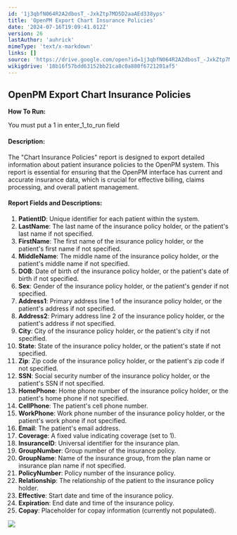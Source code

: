 ```yaml
---
id: '1j3qbfN064R2A2dbosT_-JxkZtp7MD5D2aaAEd338yps'
title: 'OpenPM Export Chart Insurance Policies'
date: '2024-07-16T19:09:41.012Z'
version: 26
lastAuthor: 'auhrick'
mimeType: 'text/x-markdown'
links: []
source: 'https://drive.google.com/open?id=1j3qbfN064R2A2dbosT_-JxkZtp7MD5D2aaAEd338yps'
wikigdrive: '18b16f57bdd63152bb21ca8c0a880f6721201af5'
---
```

## OpenPM Export Chart Insurance Policies

**How To Run:**

You must put a 1 in enter_1_to_run field

#### Description:

The "Chart Insurance Policies" report is designed to export detailed information about patient insurance policies to the OpenPM system. This report is essential for ensuring that the OpenPM interface has current and accurate insurance data, which is crucial for effective billing, claims processing, and overall patient management.

#### Report Fields and Descriptions:

1. <strong>PatientID</strong>: Unique identifier for each patient within the system.
2. <strong>LastName</strong>: The last name of the insurance policy holder, or the patient's last name if not specified.
3. <strong>FirstName</strong>: The first name of the insurance policy holder, or the patient's first name if not specified.
4. <strong>MiddleName</strong>: The middle name of the insurance policy holder, or the patient's middle name if not specified.
5. <strong>DOB</strong>: Date of birth of the insurance policy holder, or the patient's date of birth if not specified.
6. <strong>Sex</strong>: Gender of the insurance policy holder, or the patient's gender if not specified.
7. <strong>Address1</strong>: Primary address line 1 of the insurance policy holder, or the patient's address if not specified.
8. <strong>Address2</strong>: Primary address line 2 of the insurance policy holder, or the patient's address if not specified.
9. <strong>City</strong>: City of the insurance policy holder, or the patient's city if not specified.
10. <strong>State</strong>: State of the insurance policy holder, or the patient's state if not specified.
11. <strong>Zip</strong>: Zip code of the insurance policy holder, or the patient's zip code if not specified.
12. <strong>SSN</strong>: Social security number of the insurance policy holder, or the patient's SSN if not specified.
13. <strong>HomePhone</strong>: Home phone number of the insurance policy holder, or the patient's home phone if not specified.
14. <strong>CellPhone</strong>: The patient's cell phone number.
15. <strong>WorkPhone</strong>: Work phone number of the insurance policy holder, or the patient's work phone if not specified.
16. <strong>Email</strong>: The patient's email address.
17. <strong>Coverage</strong>: A fixed value indicating coverage (set to 1).
18. <strong>InsuranceID</strong>: Universal identifier for the insurance plan.
19. <strong>GroupNumber</strong>: Group number of the insurance policy.
20. <strong>GroupName</strong>: Name of the insurance group, from the plan name or insurance plan name if not specified.
21. <strong>PolicyNumber</strong>: Policy number of the insurance policy.
22. <strong>Relationship</strong>: The relationship of the patient to the insurance policy holder.
23. <strong>Effective</strong>: Start date and time of the insurance policy.
24. <strong>Expiration</strong>: End date and time of the insurance policy.
25. <strong>Copay</strong>: Placeholder for copay information (currently not populated).

![](../openpm-export-chart-insurance-policies.assets/c4d83c8d5f95696437cad27a1fae3fa9.png)
